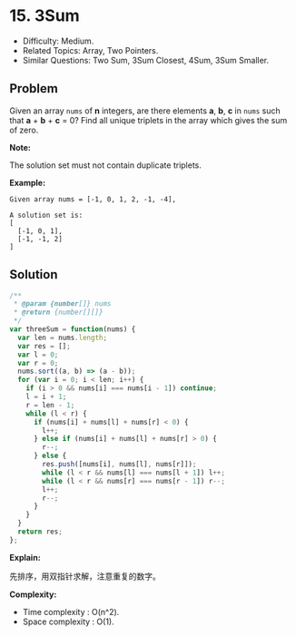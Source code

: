 # 15. 3Sum

- Difficulty: Medium.
- Related Topics: Array, Two Pointers.
- Similar Questions: Two Sum, 3Sum Closest, 4Sum, 3Sum Smaller.

## Problem

Given an array ```nums``` of **n** integers, are there elements **a**, **b**, **c** in ```nums``` such that **a** + **b** + **c** = 0? Find all unique triplets in the array which gives the sum of zero.

**Note:**

The solution set must not contain duplicate triplets.

**Example:**

```
Given array nums = [-1, 0, 1, 2, -1, -4],

A solution set is:
[
  [-1, 0, 1],
  [-1, -1, 2]
]
```

## Solution

```javascript
/**
 * @param {number[]} nums
 * @return {number[][]}
 */
var threeSum = function(nums) {
  var len = nums.length;
  var res = [];
  var l = 0;
  var r = 0;
  nums.sort((a, b) => (a - b));
  for (var i = 0; i < len; i++) {
    if (i > 0 && nums[i] === nums[i - 1]) continue;
    l = i + 1;
    r = len - 1;
    while (l < r) {
      if (nums[i] + nums[l] + nums[r] < 0) {
        l++;
      } else if (nums[i] + nums[l] + nums[r] > 0) {
        r--;
      } else {
        res.push([nums[i], nums[l], nums[r]]);
        while (l < r && nums[l] === nums[l + 1]) l++;
        while (l < r && nums[r] === nums[r - 1]) r--;
        l++;
        r--;
      }
    }
  }
  return res;
};
```

**Explain:**

先排序，用双指针求解，注意重复的数字。

**Complexity:**

* Time complexity : O(n^2).
* Space complexity : O(1).
